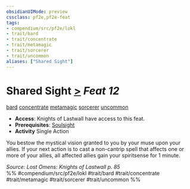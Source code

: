 ```yaml
---
obsidianUIMode: preview
cssclass: pf2e,pf2e-feat
tags:
- compendium/src/pf2e/lokl
- trait/bard
- trait/concentrate
- trait/metamagic
- trait/sorcerer
- trait/uncommon
aliases: ["Shared Sight"]
---
```

# Shared Sight  [>](../../rules/core-rulebook/chapter-9-playing-the-game.md#Actions "Single Action") *Feat 12*  
[bard](../../rules/traits/bard.md)  [concentrate](../../rules/traits/concentrate.md)  [metamagic](../../rules/traits/metamagic.md)  [sorcerer](../../rules/traits/sorcerer.md)  [uncommon](../../rules/traits/uncommon.md)  

- **Access**: Knights of Lastwall have access to this feat.
- **Prerequisites**: [Soulsight](soulsight-bard-apg.md)
- **Activity** Single Action

You bestow the mystical vision granted to you by your muse upon your allies. If your next action is to cast a non-cantrip spell that affects one or more of your allies, all affected allies gain your spiritsense for 1 minute.

*Source: Lost Omens: Knights of Lastwall p. 85*  
%% #compendium/src/pf2e/lokl #trait/bard #trait/concentrate #trait/metamagic #trait/sorcerer #trait/uncommon %%